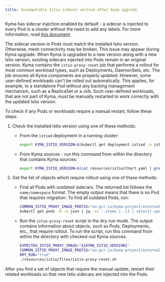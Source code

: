 ```yaml
---
title: Incompatible Istio sidecar version after Kyma upgrade
---
```



Kyma has sidecar injection enabled by default - a sidecar is injected to every Pod in a cluster without the need to add any labels. For more information, read [this document](#details-sidecar-proxy-injection).

The sidecar version in Pods must match the installed Istio version. Otherwise, mesh connectivity may be broken.
This issue may appear during Kyma upgrade. When Kyma is upgraded to a new version along with a new Istio version, existing sidecars injected into Pods remain in an original version.
Kyma contains the `istio-proxy-reset` job that performs a rollout for most common workload types, such as Deployments, DaemonSets, etc. The job ensures all Kyma components are properly updated.
However, some user-defined workloads can't be rolled out automatically. This applies, for example, to a standalone Pod without any backing management mechanism, such as a ReplicaSet or a Job.
Such user-defined workloads, that are not part of Kyma, must be manually restarted to work correctly with the updated Istio version.

To check if any Pods or workloads require a manual restart, follow these steps:

1. Check the installed Istio version using one of these methods:

    * From the `istiod` deployment in a running cluster:
        ```bash
        export KYMA_ISTIO_VERSION=$(kubectl get deployment istiod -n istio-system -o json | jq '.spec.template.spec.containers | .[].image' | sed 's/[^:"]*[:]//' | sed 's/["]//g')
        ```

    * From Kyma sources - run this command from within the directory that contains Kyma sources:
        ```bash
        export KYMA_ISTIO_VERSION=$(cat resources/istio/Chart.yaml | grep version | sed 's/[^:]*[:]//' | sed 's/ //g')
        ```

2. Get the list of objects which require rollout using one of these methods:

    * Find all Pods with outdated sidecars. The returned list follows the `name/namespace` format. The empty output means that there is no Pod that requires migration. To find all outdated Pods, run:
        ```bash
        COMMON_ISTIO_PROXY_IMAGE_PREFIX="eu.gcr.io/kyma-project/external/istio/proxyv2"
        kubectl get pods -A -o json | jq -rc '.items | .[] | select(.spec.containers[].image | startswith("'"${COMMON_ISTIO_PROXY_IMAGE_PREFIX}"'") and (endswith("'"${KYMA_ISTIO_VERSION}"'") | not))  | "\(.metadata.name)/\(.metadata.namespace)"'
        ```


    * Run the `istio-proxy-reset` script in the dry-run mode. The output contains information about objects, such as Pods, Deployments, etc., that require rollout. To run the script, run this command from within the directory with checked-out Kyma sources:
        ```bash
        EXPECTED_ISTIO_PROXY_IMAGE="${KYMA_ISTIO_VERSION}"
        COMMON_ISTIO_PROXY_IMAGE_PREFIX="eu.gcr.io/kyma-project/external/istio/proxyv2"
        DRY_RUN="true"
        ./resources/istio/files/istio-proxy-reset.sh
        ```

After you find a set of objects that require the manual update, restart their related workloads so that new Istio sidecars are injected into the Pods.
